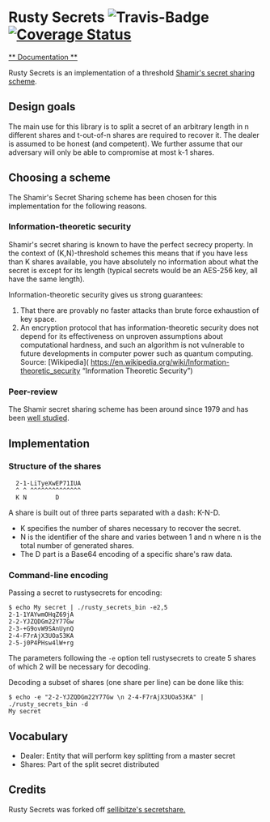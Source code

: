 # Rusty Secrets ![Travis-Badge](https://travis-ci.org/freedomofpress/RustySecrets.svg) [![Coverage Status](https://coveralls.io/repos/github/freedomofpress/RustySecrets/badge.svg?branch=master)](https://coveralls.io/github/freedomofpress/RustySecrets?branch=master)

[** Documentation **](http://freedomofpress.github.io/RustySecrets/rusty_secrets/index.html)

Rusty Secrets is an implementation of a threshold [Shamir's secret sharing scheme](https://en.wikipedia.org/wiki/Shamir%27s_Secret_Sharing).

## Design goals

The main use for this library is to split a secret of an arbitrary length in n different shares and t-out-of-n shares are required to recover it. The dealer is assumed to be honest (and competent). We further assume that our adversary will only be able to compromise at most k-1 shares.

## Choosing a scheme

The Shamir's Secret Sharing scheme has been chosen for this implementation for the following reasons.

### Information-theoretic security

Shamir's secret sharing is known to have the perfect secrecy property.
In the context of (K,N)-threshold schemes this means that if you have
less than K shares available, you have absolutely no information about
what the secret is except for its length (typical secrets would be an AES-256 key, all have the same length).

Information-theoretic security gives us strong guarantees:

1) That there are provably no faster attacks than brute force exhaustion of key space.
2) An encryption protocol that has information-theoretic security does not depend for its effectiveness on unproven assumptions about computational hardness, and such an algorithm is not vulnerable to future developments in computer power such as quantum computing. Source: [Wikipedia]( https://en.wikipedia.org/wiki/Information-theoretic_security “Information Theoretic Security”)


### Peer-review

The Shamir secret sharing scheme has been around since 1979 and has been [well studied](https://scholar.google.ch/scholar?cites=12714240754634232446&as_sdt=2005&sciodt=0,5&hl=en).

## Implementation

### Structure of the shares

```
  2-1-LiTyeXwEP71IUA
  ^ ^ ^^^^^^^^^^^^^^
  K N        D        
```

A share is built out of three parts separated with a dash: K-N-D.

- K specifies the number of shares necessary to recover the secret.
- N is the identifier of the share and varies between 1 and n where n is the total number of generated shares.
- The D part is a Base64 encoding of a specific share's raw data.

### Command-line encoding

Passing a secret to rustysecrets for encoding:

```
$ echo My secret | ./rusty_secrets_bin -e2,5
2-1-1YAYwmOHqZ69jA
2-2-YJZQDGm22Y77Gw
2-3-+G9ovW9SAnUynQ
2-4-F7rAjX3UOa53KA
2-5-j0P4PHsw4lW+rg
```

The parameters following the `-e` option tell rustysecrets to create 5 shares of which 2 will be necessary for decoding.

Decoding a subset of shares (one share per line) can be done like this:

```
$ echo -e "2-2-YJZQDGm22Y77Gw \n 2-4-F7rAjX3UOa53KA" | ./rusty_secrets_bin -d
My secret
```

## Vocabulary

- Dealer: Entity that will perform key splitting from a master secret
- Shares: Part of the split secret distributed

## Credits

Rusty Secrets was forked off [sellibitze's secretshare.](https://github.com/sellibitze/secretshare)

